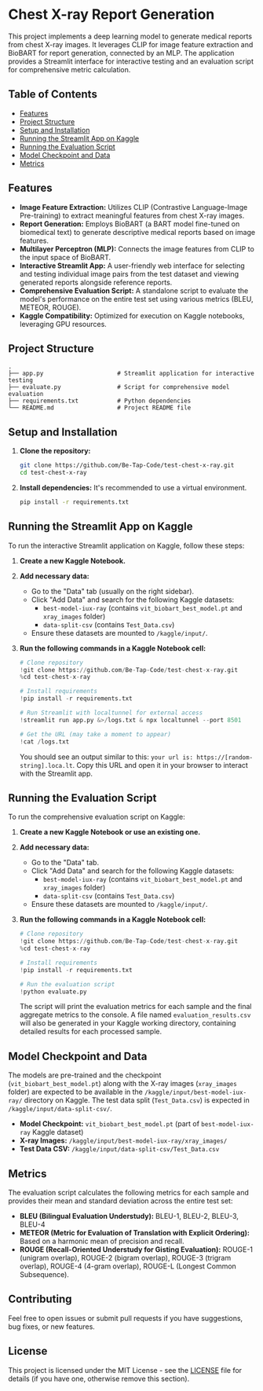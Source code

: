 # Chest X-ray Report Generation

This project implements a deep learning model to generate medical reports from chest X-ray images. It leverages CLIP for image feature extraction and BioBART for report generation, connected by an MLP. The application provides a Streamlit interface for interactive testing and an evaluation script for comprehensive metric calculation.

## Table of Contents

- [Features](#features)
- [Project Structure](#project-structure)
- [Setup and Installation](#setup-and-installation)
- [Running the Streamlit App on Kaggle](#running-the-streamlit-app-on-kaggle)
- [Running the Evaluation Script](#running-the-evaluation-script)
- [Model Checkpoint and Data](#model-checkpoint-and-data)
- [Metrics](#metrics)

## Features

- **Image Feature Extraction:** Utilizes CLIP (Contrastive Language-Image Pre-training) to extract meaningful features from chest X-ray images.
- **Report Generation:** Employs BioBART (a BART model fine-tuned on biomedical text) to generate descriptive medical reports based on image features.
- **Multilayer Perceptron (MLP):** Connects the image features from CLIP to the input space of BioBART.
- **Interactive Streamlit App:** A user-friendly web interface for selecting and testing individual image pairs from the test dataset and viewing generated reports alongside reference reports.
- **Comprehensive Evaluation Script:** A standalone script to evaluate the model's performance on the entire test set using various metrics (BLEU, METEOR, ROUGE).
- **Kaggle Compatibility:** Optimized for execution on Kaggle notebooks, leveraging GPU resources.

## Project Structure

```
.
├── app.py                     # Streamlit application for interactive testing
├── evaluate.py                # Script for comprehensive model evaluation
├── requirements.txt           # Python dependencies
└── README.md                  # Project README file
```

## Setup and Installation

1.  **Clone the repository:**
    ```bash
    git clone https://github.com/Be-Tap-Code/test-chest-x-ray.git
    cd test-chest-x-ray
    ```

2.  **Install dependencies:**
    It's recommended to use a virtual environment.
    ```bash
    pip install -r requirements.txt
    ```

## Running the Streamlit App on Kaggle

To run the interactive Streamlit application on Kaggle, follow these steps:

1.  **Create a new Kaggle Notebook.**
2.  **Add necessary data:**
    - Go to the "Data" tab (usually on the right sidebar).
    - Click "Add Data" and search for the following Kaggle datasets:
        - `best-model-iux-ray` (contains `vit_biobart_best_model.pt` and `xray_images` folder)
        - `data-split-csv` (contains `Test_Data.csv`)
    - Ensure these datasets are mounted to `/kaggle/input/`.

3.  **Run the following commands in a Kaggle Notebook cell:**

    ```python
    # Clone repository
    !git clone https://github.com/Be-Tap-Code/test-chest-x-ray.git
    %cd test-chest-x-ray

    # Install requirements
    !pip install -r requirements.txt

    # Run Streamlit with localtunnel for external access
    !streamlit run app.py &>/logs.txt & npx localtunnel --port 8501

    # Get the URL (may take a moment to appear)
    !cat /logs.txt
    ```

    You should see an output similar to this: `your url is: https://[random-string].loca.lt`. Copy this URL and open it in your browser to interact with the Streamlit app.

## Running the Evaluation Script

To run the comprehensive evaluation script on Kaggle:

1.  **Create a new Kaggle Notebook or use an existing one.**
2.  **Add necessary data:**
    - Go to the "Data" tab.
    - Click "Add Data" and search for the following Kaggle datasets:
        - `best-model-iux-ray` (contains `vit_biobart_best_model.pt` and `xray_images` folder)
        - `data-split-csv` (contains `Test_Data.csv`)
    - Ensure these datasets are mounted to `/kaggle/input/`.

3.  **Run the following commands in a Kaggle Notebook cell:**

    ```python
    # Clone repository
    !git clone https://github.com/Be-Tap-Code/test-chest-x-ray.git
    %cd test-chest-x-ray

    # Install requirements
    !pip install -r requirements.txt

    # Run the evaluation script
    !python evaluate.py
    ```

    The script will print the evaluation metrics for each sample and the final aggregate metrics to the console. A file named `evaluation_results.csv` will also be generated in your Kaggle working directory, containing detailed results for each processed sample.

## Model Checkpoint and Data

The models are pre-trained and the checkpoint (`vit_biobart_best_model.pt`) along with the X-ray images (`xray_images` folder) are expected to be available in the `/kaggle/input/best-model-iux-ray/` directory on Kaggle. The test data split (`Test_Data.csv`) is expected in `/kaggle/input/data-split-csv/`.

- **Model Checkpoint:** `vit_biobart_best_model.pt` (part of `best-model-iux-ray` Kaggle dataset)
- **X-ray Images:** `/kaggle/input/best-model-iux-ray/xray_images/`
- **Test Data CSV:** `/kaggle/input/data-split-csv/Test_Data.csv`

## Metrics

The evaluation script calculates the following metrics for each sample and provides their mean and standard deviation across the entire test set:

-   **BLEU (Bilingual Evaluation Understudy):** BLEU-1, BLEU-2, BLEU-3, BLEU-4
-   **METEOR (Metric for Evaluation of Translation with Explicit Ordering):** Based on a harmonic mean of precision and recall.
-   **ROUGE (Recall-Oriented Understudy for Gisting Evaluation):** ROUGE-1 (unigram overlap), ROUGE-2 (bigram overlap), ROUGE-3 (trigram overlap), ROUGE-4 (4-gram overlap), ROUGE-L (Longest Common Subsequence).

## Contributing

Feel free to open issues or submit pull requests if you have suggestions, bug fixes, or new features.

## License

This project is licensed under the MIT License - see the [LICENSE](LICENSE) file for details (if you have one, otherwise remove this section). 